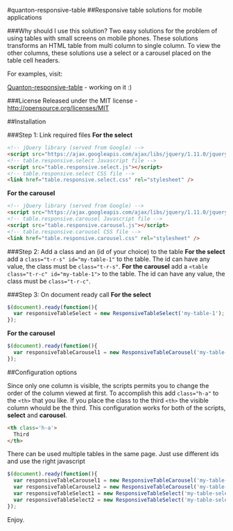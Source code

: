 #quanton-responsive-table
##Responsive table solutions for mobile applications

###Why should I use this solution?
Two easy solutions for the problem of using tables with small screens on mobile phones. 
These solutions transforms an HTML table from multi column to single column. 
To view the other columns, these solutions use a select or a carousel placed on the table cell headers.

For examples, visit:

[Quanton-responsive-table](http://www.ciaomondo.it/code/quanton-responsive-table/table.php) - working on it :)

###License
Released under the MIT license - http://opensource.org/licenses/MIT

##Installation

###Step 1: Link required files
**For the select**
```html
<!-- jQuery library (served from Google) -->
<script src="https://ajax.googleapis.com/ajax/libs/jquery/1.11.0/jquery.min.js"></script>
<!-- table.responsive.select Javascript file -->
<script src="table.responsive.select.js"></script>
<!-- table.responsive.select CSS file -->
<link href="table.responsive.select.css" rel="stylesheet" />
```
**For the carousel**
```html
<!-- jQuery library (served from Google) -->
<script src="https://ajax.googleapis.com/ajax/libs/jquery/1.11.0/jquery.min.js"></script>
<!-- table.responsive.carousel Javascript file -->
<script src="table.responsive.carousel.js"></script>
<!-- table.responsive.carousel CSS file -->
<link href="table.responsive.carousel.css" rel="stylesheet" />
```

###Step 2: Add a class and an (id of your choice) to the table
**For the select**
add a `class="t-r-s" id="my-table-1"` to the table. The id can have any value, the class must be `class="t-r-s"`.
**For the carousel**
add a `<table class="t-r-c" id="my-table-1">` to the table. The id can have any value, the class must be `class="t-r-c"`.

###Step 3: On document ready call
**For the select**
```javascript
$(document).ready(function(){
  var responsiveTableSelect = new ResponsiveTableSelect('my-table-1');
});
```
**For the carousel**
```javascript
$(document).ready(function(){
  var responsiveTableCarousel1 = new ResponsiveTableCarousel('my-table-1');
});
```

##Configuration options

Since only one column is visible, the scripts permits you to change the order of the column viewed at first. To accomplish this add `class="h-a"` to the `<th>` that you like. If you place the class to the third `<th>` the visible column whould be the third. This configuration works for both of the scripts, **select** and **carousel**.

```html
<th class='h-a'> 
  Third 
</th>
```

There can be used multiple tables in the same page. Just use different ids and use the right javascript

```javascript
$(document).ready(function(){
  var responsiveTableCarousel1 = new ResponsiveTableCarousel('my-table-carousel-1');
  var responsiveTableCarousel2 = new ResponsiveTableCarousel('my-table-carousel-2');
  var responsiveTableSelect1 = new ResponsiveTableSelect('my-table-select-1');
  var responsiveTableSelect2 = new ResponsiveTableSelect('my-table-select-2');
});
```

Enjoy.
